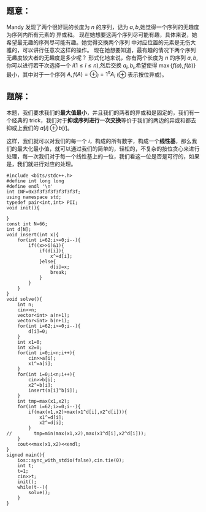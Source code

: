 ## 题意：
Mandy 发现了两个很好玩的长度为 $n$ 的序列，记为 $a,b$,她觉得一个序列的无趣度为序列内所有元素的
异或和。
现在她想要这两个序列尽可能有趣，具体来说，她希望最无趣的序列尽可能有趣。她觉得交换两个序列
中对应位置的元素是无伤大雅的，可以讲行任意次这样的操作。
现在她想要知道，最有趣的情况下两个序列无趣度较大者的无趣度是多少呢？
形式化地来说，你有两个长度为 $n$ 的序列 $a,b$,你可以进行若干次选择一个 $i\left(1\leq i\leq n\right)$,然后交换
$a_i,b_i$,希望使得 $\max\{f(a),f(b)\}$ 最小，其中对于一个序列 $A,f(A)=\oplus_i=1^nA_i$ ($\oplus$ 表示按位异或)。

## 题解：
本题，我们要求我们的**最大值最小**，并且我们的两者的异或和是固定的，我们有一个经典的 trick，我们对于**抑或序列进行一次交换**等价于我们的两边的异或和都去抑或上我们的 $a[i]\oplus b[i]$。

这样，我们就可以对我们的每一个 $i$，构成的所有数字，构成一个**线性基**，那么我们的最大化最小值，就可以通过我们的简单的，轻松的，不复杂的按位贪心来进行处理，每一次我们对于每一个线性基上的一位，我们看这一位是否是可行的，如果是，我们就进行对应的处理。

```
#include <bits/stdc++.h>
#define int long long
#define endl '\n'
int INF=0x3f3f3f3f3f3f3f3f;
using namespace std;
typedef pair<int,int> PII;
void init(){
    
}
const int N=66;
int d[N];
void insert(int x){
    for(int i=62;i>=0;i--){
        if((x>>i)&1){
            if(d[i]){
                x^=d[i];
            }else{
                d[i]=x;
                break;
            }
        }
    }
}
void solve(){
    int n;
    cin>>n;
    vector<int> a(n+1);
    vector<int> b(n+1);
    for(int i=62;i>=0;i--){
        d[i]=0;
    }   
    int x1=0;
    int x2=0;
    for(int i=0;i<n;i++){
        cin>>a[i];
        x1^=a[i];
    }
    for(int i=0;i<n;i++){
        cin>>b[i];
        x2^=b[i];
        insert(a[i]^b[i]);
    }
    int tmp=max(x1,x2);
    for(int i=62;i>=0;i--){
        if(max(x1,x2)>max(x1^d[i],x2^d[i])){
            x1^=d[i];
            x2^=d[i];
        }
//        tmp=min(max(x1,x2),max(x1^d[i],x2^d[i]));
    }
    cout<<max(x1,x2)<<endl;
}
signed main(){
    ios::sync_with_stdio(false),cin.tie(0);
    int t;
    t=1;
    cin>>t;
    init();
    while(t--){
        solve();
    }
}
```
